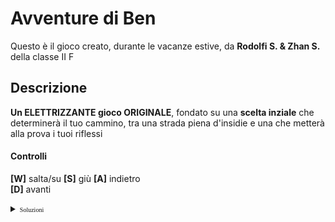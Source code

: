 # Avventure di Ben

Questo è il gioco creato, durante le vacanze estive, da __Rodolfi S. & Zhan S.__ della classe II F

## Descrizione 

__Un ELETTRIZZANTE gioco ORIGINALE__, fondato su una __scelta inziale__ che determinerà il tuo cammino, tra una strada piena d'insidie e una che metterà alla prova i tuoi riflessi

#### Controlli

__[W]__ salta/su
 __[S]__ giù
 __[A]__ indietro  
 __[D]__ avanti


<details>
<summary>
<font face="Times New Roman" size="1" color="#111111">Soluzioni</font>
</summary>
<p>Hey Hey</p>
</details>

